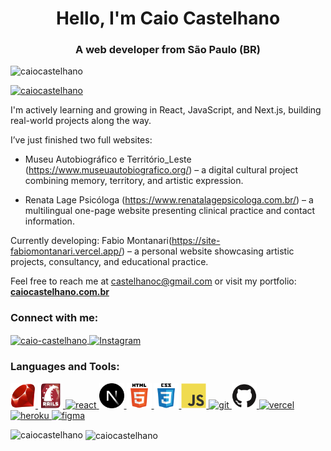 <h1 align="center">Hello, I'm Caio Castelhano</h1>
<h3 align="center">A web developer from São Paulo (BR)</h3>

<p align="left"> <img src="https://komarev.com/ghpvc/?username=caiocastelhano&label=Profile%20views&color=0e75b6&style=flat" alt="caiocastelhano" /> </p>

<p align="left"> <a href="https://github.com/ryo-ma/github-profile-trophy"><img src="https://github-profile-trophy.vercel.app/?username=caiocastelhano" alt="caiocastelhano" /></a> </p>

I'm actively learning and growing in React, JavaScript, and Next.js, building real-world projects along the way.

I’ve just finished two full websites:

- Museu Autobiográfico e Território_Leste (https://www.museuautobiografico.org/) – a digital cultural project combining memory, territory, and artistic expression.

- Renata Lage Psicóloga (https://www.renatalagepsicologa.com.br/) – a multilingual one-page website presenting clinical practice and contact information.

Currently developing: Fabio Montanari(https://site-fabiomontanari.vercel.app/) – a personal website showcasing artistic projects, consultancy, and educational practice.

Feel free to reach me at castelhanoc@gmail.com or visit my portfolio: [**caiocastelhano.com.br**](https://caiocastelhano.com.br)

<h3 align="left">Connect with me:</h3>
<p align="left">
  <a href="https://linkedin.com/in/caio-castelhano" target="blank">
    <img align="center" src="https://raw.githubusercontent.com/rahuldkjain/github-profile-readme-generator/master/src/images/icons/Social/linked-in-alt.svg" alt="caio-castelhano" height="30" width="40" />
  </a>
  <a href="https://instagram.com/caiocastelhano" target="blank">
    <img align="center" src="https://cdn.jsdelivr.net/npm/simple-icons@v9/icons/instagram.svg" alt="Instagram" height="30" width="40" />
  </a>
</p>

<h3 align="left">Languages and Tools:</h3>
<p align="left">
  <a href="https://www.ruby-lang.org/en/" target="_blank" rel="noreferrer">
    <img src="https://raw.githubusercontent.com/devicons/devicon/master/icons/ruby/ruby-original.svg" alt="ruby" width="40" height="40"/>
  </a>
  <a href="https://rubyonrails.org" target="_blank" rel="noreferrer">
    <img src="https://raw.githubusercontent.com/devicons/devicon/master/icons/rails/rails-original-wordmark.svg" alt="rails" width="40" height="40"/>
  </a>
  <a href="https://react.dev/" target="_blank" rel="noreferrer">
  <img src="https://cdn.jsdelivr.net/gh/devicons/devicon/icons/react/react-original.svg" alt="react" width="40" height="40"/>
  </a>
  <a href="https://nextjs.org/" target="_blank" rel="noreferrer">
    <img src="https://raw.githubusercontent.com/devicons/devicon/master/icons/nextjs/nextjs-original.svg" alt="nextjs" width="40" height="40"/>
  </a>
  <a href="https://www.w3.org/html/" target="_blank" rel="noreferrer">
    <img src="https://raw.githubusercontent.com/devicons/devicon/master/icons/html5/html5-original-wordmark.svg" alt="html5" width="40" height="40"/>
  </a>
  <a href="https://www.w3schools.com/css/" target="_blank" rel="noreferrer">
    <img src="https://raw.githubusercontent.com/devicons/devicon/master/icons/css3/css3-original-wordmark.svg" alt="css3" width="40" height="40"/>
  </a>
  <a href="https://developer.mozilla.org/en-US/docs/Web/JavaScript" target="_blank" rel="noreferrer">
    <img src="https://raw.githubusercontent.com/devicons/devicon/master/icons/javascript/javascript-original.svg" alt="javascript" width="40" height="40"/>
  </a>
  <a href="https://git-scm.com/" target="_blank" rel="noreferrer">
    <img src="https://www.vectorlogo.zone/logos/git-scm/git-scm-icon.svg" alt="git" width="40" height="40"/>
  </a>
  <a href="https://github.com/" target="_blank" rel="noreferrer">
    <img src="https://raw.githubusercontent.com/devicons/devicon/master/icons/github/github-original.svg" alt="github" width="40" height="40"/>
  </a>
  <a href="https://vercel.com/" target="_blank" rel="noreferrer">
    <img src="https://www.vectorlogo.zone/logos/vercel/vercel-icon.svg" alt="vercel" width="40" height="40"/>
  </a>
  <a href="https://heroku.com" target="_blank" rel="noreferrer">
    <img src="https://www.vectorlogo.zone/logos/heroku/heroku-icon.svg" alt="heroku" width="40" height="40"/>
  </a>
  <a href="https://www.figma.com/" target="_blank" rel="noreferrer">
    <img src="https://www.vectorlogo.zone/logos/figma/figma-icon.svg" alt="figma" width="40" height="40"/>
  </a>
</p>

<p><img align="left" src="https://github-readme-stats.vercel.app/api/top-langs?username=caiocastelhano&show_icons=true&locale=en&layout=compact" alt="caiocastelhano" /></p>

<p>&nbsp;<img align="center" src="https://github-readme-stats.vercel.app/api?username=caiocastelhano&show_icons=true&locale=en" alt="caiocastelhano" /></p>
